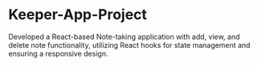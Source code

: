 # Keeper-App-Project
Developed a React-based Note-taking application with add, view, and delete note functionality, utilizing React hooks for state management and ensuring a responsive design.
